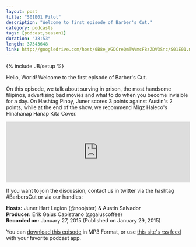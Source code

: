 ```yaml
---
layout: post
title: "S01E01 Pilot"
description: "Welcome to first episode of Barber's Cut."
category: podcasts
tags: [podcast,season1]
duration: "38:53"
length: 37343648
link: http://googledrive.com/host/0B8e_WGDCreQmTWVmcF8zZDV3Snc/S01E01.mp3
---
```

{% include JB/setup %}

Hello, World! Welcome to the first episode of Barber's Cut.

On this episode, we talk about surving in prison, the most handsome filipinos, advertising bad movies and what to do when you become invisible for a day. On Hashtag Pinoy, Juner scores 3 points against Austin's 2 points, while at the end of the show, we recommend Migz Haleco's Hinahanap Hanap Kita Cover.

<iframe width="100%" height="166" scrolling="no" frameborder="no" src="https://w.soundcloud.com/player/?url=https%3A//api.soundcloud.com/tracks/188328206&amp;color=ff5500&amp;auto_play=false&amp;hide_related=false&amp;show_comments=true&amp;show_user=true&amp;show_reposts=false"></iframe>

If you want to join the discussion, contact us in twitter via the hashtag #BarbersCut or via our handles:  

**Hosts:** Juner Hart Legion (@noojster) & Austin Salvador   
**Producer:** Erik Gaius Capistrano (@gaiuscoffee)  
**Recorded on:** January 27, 2015 (Published on January 29, 2015)  

You can <a href="http://googledrive.com/host/0B8e_WGDCreQmTWVmcF8zZDV3Snc/S01E01.mp3">download this episode</a> in MP3 Format, or use <a href="https://gaiuscoffee.github.io/BarbersCut/podcast.xml">this site's rss feed</a> with your favorite podcast app.